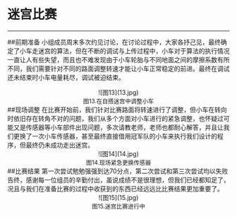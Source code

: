 # 迷宫比赛
***
##前期准备
小组成员周末多次约见讨论，在讨论过程中，大家各抒己见，最终确定了小车走迷宫的算法，但在不断的调试与上传过程中，小车对于算法的执行情况一直让人有些失望，而且也不难发现由于小车轮胎与不同地面之间的摩擦系数有所不同，我们需要针对不同的路面调整转速才能让小车正常稳定的前进。最终在调试还未结束时小车电量耗尽，调试被迫结束。
<center>![图13](13.jpg)</center>
<center><font size=2>图13.在自搭迷宫中调整小车</font></center>
##现场调整
在比赛开始前，我们针对比赛路面将转速进行了调整，但小车在转向时依旧存在转角不对的问题，我们从多个方面对小车进行的紧急调整，也怀疑过可能又是传感器等小车部件出现问题，多次请教老师，老师也都耐心解答，并且让我们更换了一次小车传感器，甚至最终直接借用冠军队的小车来执行我们设计的程序，但最终仍未成功走出迷宫。
<center>![图14](14.jpg)</center>
<center><font size=2>图14.现场紧急更换传感器</font></center>
##比赛结果
第一次尝试勉勉强强到达70分点，第二次尝试和第三次尝试均以失败告终，感谢每一位组员的辛勤付出，虽说成绩不是很理想，但我们已经都知足了，况且与我们在准备比赛的过程中收获到的东西已经远远比比赛结果更加重要了。
<center>![图15](15.jpg)</center>
<center><font size=2>图15.迷宫比赛进行中</font></center>